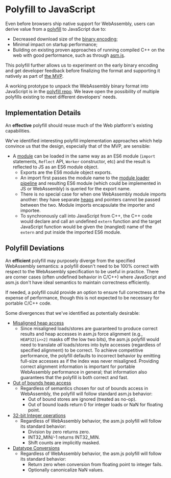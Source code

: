# Polyfill to JavaScript

Even before browsers ship native support for WebAssembly, users can derive value
from a [polyfill](https://remysharp.com/2010/10/08/what-is-a-polyfill) to
JavaScript due to:

* Decreased download size of the [binary encoding](BinaryEncoding.md);
* Minimal impact on startup performance;
* Building on existing proven approaches of running compiled C++ on the web with
  good performance, such as through [asm.js](http://asmjs.org).

This polyfill further allows us to experiment on the early binary encoding and
get developer feedback before finalizing the format and supporting it natively
as part of [the MVP](MVP.md).

A working prototype to unpack the WebAssembly binary format into JavaScript is
in the [polyfill repo](https://github.com/WebAssembly/polyfill). We leave open
the possibility of multiple polyfills existing to meet different developers'
needs.

## Implementation Details

An **effective** polyfill should reuse much of the Web platform's existing
capabilities.

We've identified interesting polyfill implementation approaches which help
convince us that the design, especially that of the MVP, are sensible:

* A [module](MVP.md#Modules) can be loaded in the same way as an ES6 module
  (`import` statements, `Reflect` API, `Worker` constructor, etc) and the result
  is reflected to JS as an ES6 module object.
  * Exports are the ES6 module object exports.
  * An import first passes the module name to the
    [module loader pipeline](http://whatwg.github.io/loader) and resulting ES6
    module (which could be implemented in JS or WebAssembly) is queried for the
    export name.
  * There is no special case for when one WebAssembly module imports another:
    they have separate [heaps](MVP.md#heap) and pointers cannot be passed
    between the two. Module imports encapsulate the importer and importee.
  * To synchronously call into JavaScript from C++, the C++ code would declare
    and call an undefined `extern` function and the target JavaScript function
    would be given the (mangled) name of the `extern` and put inside the
    imported ES6 module.


## Polyfill Deviations

An **efficient** polyfill may purposely diverge from the specified WebAssembly
semantics: a polyfill doesn't need to be 100% correct with respect to the
WebAssembly specification to be useful in practice. There are corner cases
(often undefined behavior in C/C++) where JavaScript and asm.js don't have ideal
semantics to maintain correctness efficiently.

If needed, a polyfill could provide an option to ensure full correctness at the
expense of performance, though this is not expected to be necessary for portable
C/C++ code.

Some divergences that we've identified as potentially desirable:

* [Misaligned heap access](AstSemantics.md#alignment)
  * Since misaligned loads/stores are guaranteed to produce correct results and
    heap accesses in asm.js force alignment (e.g., `HEAP32[i>>2]` masks off the
    low two bits), the asm.js polyfill would need to translate *all*
    loads/stores into byte accesses (regardless of specified alignment) to be
    correct. To achieve competitive performance, the polyfill defaults
    to incorrect behavior by emitting full-size accesses as if the index was
    never misaligned. Providing correct alignment information is important for
    portable WebAssembly performance in general; that information also
    guarantees that the polyfill is both correct and fast.
* [Out of bounds heap access](AstSemantics.md#out-of-bounds)
  * Regardless of semantics chosen for out of bounds access in WebAssembly, the
    polyfill will follow standard asm.js behavior:
    * Out of bound stores are ignored (treated as no-op).
    * Out of bound loads return 0 for integer loads or NaN for floating point.
* [32-bit Integer operations](AstSemantics.md#32-bit-integer-operations)
  * Regardless of WebAssembly behavior, the asm.js polyfill will follow its
    standard behavior:
    * Division by zero returns zero.
    * INT32_MIN/-1 returns INT32_MIN.
    * Shift counts are implicitly masked.
* [Datatype Conversions](AstSemantics.md#datatype-conversions-truncations-reinterpretations-promotions-and-demotions)
  * Regardless of WebAssembly behavior, the asm.js polyfill will follow its
    standard behavior:
    * Return zero when conversion from floating point to integer fails.
    * Optionally canonicalize NaN values.

